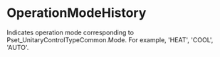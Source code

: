 OperationModeHistory
====================

Indicates operation mode corresponding to Pset_UnitaryControlTypeCommon.Mode.  For example, 'HEAT', 'COOL', 'AUTO'.
